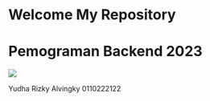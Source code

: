 # Welcome My Repository
# Pemograman Backend 2023
 <img src="https://img.shields.io/github/repo-size/yudhriz/frontend-2024">

Yudha Rizky Alvingky
0110222122
